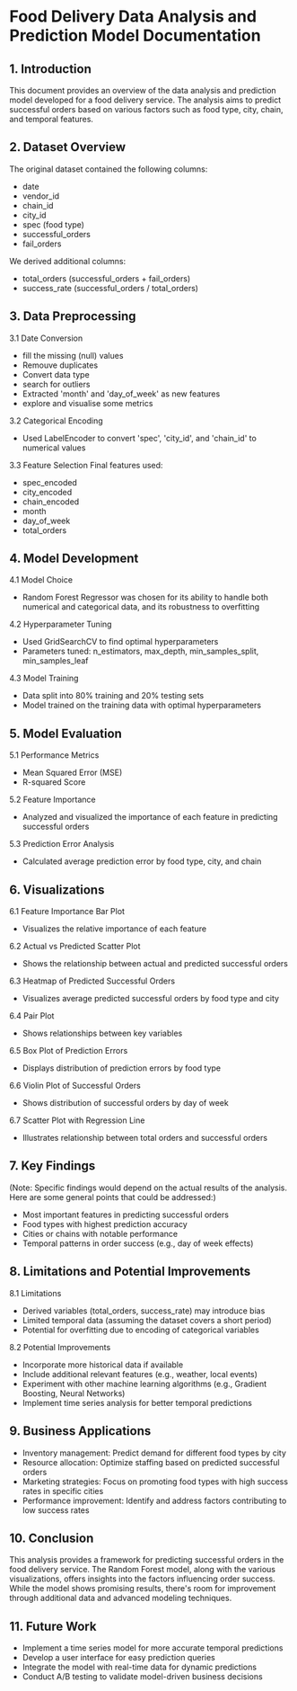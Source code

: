 # Food Delivery Data Analysis and Prediction Model Documentation

## 1. Introduction

This document provides an overview of the data analysis and prediction model developed for a food delivery service. The analysis aims to predict successful orders based on various factors such as food type, city, chain, and temporal features.

## 2. Dataset Overview

The original dataset contained the following columns:
- date
- vendor_id
- chain_id
- city_id
- spec (food type)
- successful_orders
- fail_orders

We derived additional columns:
- total_orders (successful_orders + fail_orders)
- success_rate (successful_orders / total_orders)

## 3. Data Preprocessing

3.1 Date Conversion
- fill the missing (null) values
- Remouve duplicates
- Convert data type 
- search for outliers 
- Extracted 'month' and 'day_of_week' as new features
- explore and visualise some metrics 





3.2 Categorical Encoding
- Used LabelEncoder to convert 'spec', 'city_id', and 'chain_id' to numerical values

3.3 Feature Selection
Final features used:
- spec_encoded
- city_encoded
- chain_encoded
- month
- day_of_week
- total_orders

## 4. Model Development

4.1 Model Choice
- Random Forest Regressor was chosen for its ability to handle both numerical and categorical data, and its robustness to overfitting

4.2 Hyperparameter Tuning
- Used GridSearchCV to find optimal hyperparameters
- Parameters tuned: n_estimators, max_depth, min_samples_split, min_samples_leaf

4.3 Model Training
- Data split into 80% training and 20% testing sets
- Model trained on the training data with optimal hyperparameters

## 5. Model Evaluation

5.1 Performance Metrics
- Mean Squared Error (MSE)
- R-squared Score

5.2 Feature Importance
- Analyzed and visualized the importance of each feature in predicting successful orders

5.3 Prediction Error Analysis
- Calculated average prediction error by food type, city, and chain

## 6. Visualizations

6.1 Feature Importance Bar Plot
- Visualizes the relative importance of each feature

6.2 Actual vs Predicted Scatter Plot
- Shows the relationship between actual and predicted successful orders

6.3 Heatmap of Predicted Successful Orders
- Visualizes average predicted successful orders by food type and city

6.4 Pair Plot
- Shows relationships between key variables

6.5 Box Plot of Prediction Errors
- Displays distribution of prediction errors by food type

6.6 Violin Plot of Successful Orders
- Shows distribution of successful orders by day of week

6.7 Scatter Plot with Regression Line
- Illustrates relationship between total orders and successful orders

## 7. Key Findings

(Note: Specific findings would depend on the actual results of the analysis. Here are some general points that could be addressed:)

- Most important features in predicting successful orders
- Food types with highest prediction accuracy
- Cities or chains with notable performance
- Temporal patterns in order success (e.g., day of week effects)

## 8. Limitations and Potential Improvements

8.1 Limitations
- Derived variables (total_orders, success_rate) may introduce bias
- Limited temporal data (assuming the dataset covers a short period)
- Potential for overfitting due to encoding of categorical variables

8.2 Potential Improvements
- Incorporate more historical data if available
- Include additional relevant features (e.g., weather, local events)
- Experiment with other machine learning algorithms (e.g., Gradient Boosting, Neural Networks)
- Implement time series analysis for better temporal predictions

## 9. Business Applications

- Inventory management: Predict demand for different food types by city
- Resource allocation: Optimize staffing based on predicted successful orders
- Marketing strategies: Focus on promoting food types with high success rates in specific cities
- Performance improvement: Identify and address factors contributing to low success rates

## 10. Conclusion

This analysis provides a framework for predicting successful orders in the food delivery service. The Random Forest model, along with the various visualizations, offers insights into the factors influencing order success. While the model shows promising results, there's room for improvement through additional data and advanced modeling techniques.

## 11. Future Work

- Implement a time series model for more accurate temporal predictions
- Develop a user interface for easy prediction queries
- Integrate the model with real-time data for dynamic predictions
- Conduct A/B testing to validate model-driven business decisions
